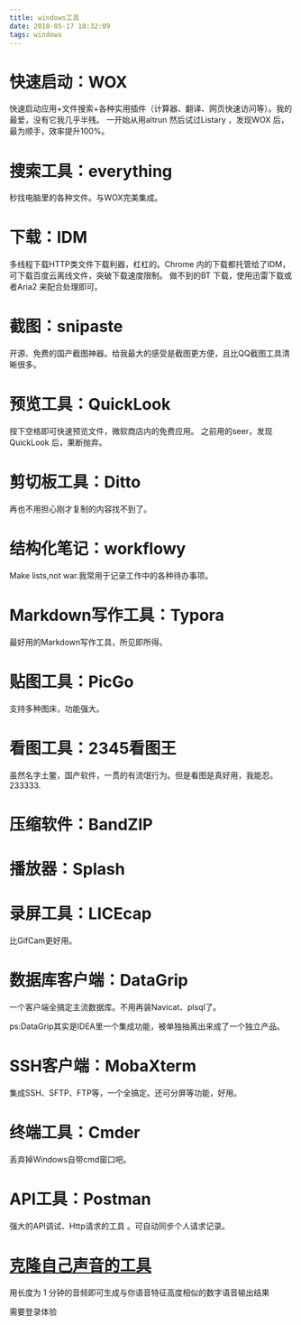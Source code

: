 ```yaml
---
title: windows工具
date: 2018-05-17 10:32:09
tags: windows
---
```


# 快速启动：WOX #

快速启动应用+文件搜索+各种实用插件（计算器、翻译、网页快速访问等）。我的最爱，没有它我几乎半残。
一开始从用altrun 然后试过Listary ，发现WOX  后，最为顺手，效率提升100%。

# 搜索工具：everything #

秒找电脑里的各种文件。与WOX完美集成。

# 下载：IDM #

多线程下载HTTP类文件下载利器，杠杠的。Chrome 内的下载都托管给了IDM，可下载百度云离线文件，突破下载速度限制。
做不到的BT 下载，使用迅雷下载或者Aria2 来配合处理即可。

# 截图：snipaste #

开源、免费的国产截图神器。给我最大的感受是截图更方便，且比QQ截图工具清晰很多。

# 预览工具：QuickLook #

按下空格即可快速预览文件，微软商店内的免费应用。
之前用的seer，发现QuickLook 后，果断抛弃。

# 剪切板工具：Ditto #

再也不用担心刚才复制的内容找不到了。

# 结构化笔记：workflowy #

Make lists,not war.我常用于记录工作中的各种待办事项。

# Markdown写作工具：Typora #

最好用的Markdown写作工具，所见即所得。

# 贴图工具：PicGo #

支持多种图床，功能强大。

# 看图工具：2345看图王 #

虽然名字土鳖，国产软件，一贯的有流氓行为。但是看图是真好用，我能忍。233333.

# 压缩软件：BandZIP #

# 播放器：Splash #

# 录屏工具：LICEcap #

比GifCam更好用。

# 数据库客户端：DataGrip #
[]()
一个客户端全搞定主流数据库。不用再装Navicat、plsql了。

ps:DataGrip其实是IDEA里一个集成功能，被单独抽离出来成了一个独立产品。

# SSH客户端：MobaXterm #

集成SSH、SFTP、FTP等，一个全搞定。还可分屏等功能，好用。

# 终端工具：Cmder #

丢弃掉Windows自带cmd窗口吧。

# API工具：Postman #

强大的API调试、Http请求的工具 。可自动同步个人请求记录。

# [克隆自己声音的工具](https://lyrebird.ai/)

用长度为 1 分钟的音频即可生成与你语音特征高度相似的数字语音输出结果

需要登录体验

